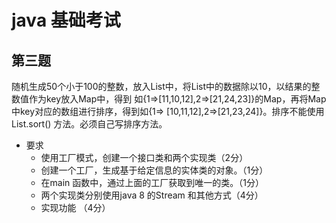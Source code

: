 # java 基础考试
## 第三题
随机生成50个小于100的整数，放入List中，将List中的数据除以10，以结果的整数值作为key放入Map中，得到
如{1=>[11,10,12],2=>[21,24,23]}的Map，再将Map中key对应的数组进行排序，得到如{1=>
[10,11,12],2=>[21,23,24]}。排序不能使用List.sort() 方法。必须自己写排序方法。
- 要求
	- 使用工厂模式，创建一个接口类和两个实现类（2分）
	- 创建一个工厂，生成基于给定信息的实体类的对象。（1分）
	- 在main 函数中，通过上面的工厂获取到唯一的类。（1分）
	- 两个实现类分别使用java 8 的Stream 和其他方式（4分）
	- 实现功能 （4分）
